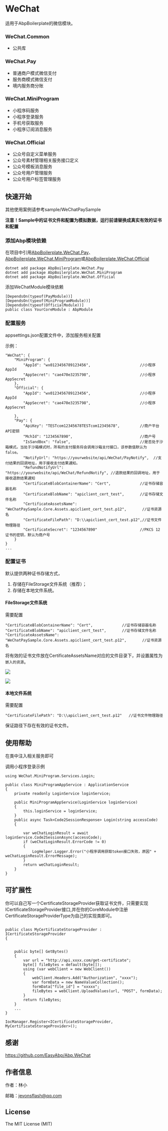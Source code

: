 # WeChat

适用于AbpBoilerplate的微信模块。

### WeChat.Common
* 公共库

### WeChat.Pay
* 普通商户模式微信支付
* 服务商模式微信支付
* 境内服务商分账

### WeChat.MiniProgram

* 小程序码服务
* 小程序登录服务
* 手机号获取服务
* 小程序订阅消息服务

### WeChat.Official

* 公众号自定义菜单服务
* 公众号素材管理相关服务接口定义
* 公众号模板消息服务
* 公众号用户管理服务
* 公众号用户标签管理服务



## 快速开始

其他使用案例请参考sample/WeChatPaySample

<b>注意！Sample中的证书文件和配置为模拟数据，运行前请替换成真实有效的证书和配置</b>


### 添加Abp模块依赖

在项目中引用[AbpBoilerplate.WeChat.Pay]( https://www.nuget.org/packages/AbpBoilerplate.WeChat.Pay)、[AbpBoilerplate.WeChat.MiniProgram]( https://www.nuget.org/packages/AbpBoilerplate.WeChat.MiniProgram)或[AbpBoilerplate.WeChat.Official]( https://www.nuget.org/packages/AbpBoilerplate.WeChat.Official)



```
dotnet add package AbpBoilerplate.WeChat.Pay
dotnet add package AbpBoilerplate.WeChat.MiniProgram
dotnet add package AbpBoilerplate.WeChat.Official
```

添加WeChatModule模块依赖
```
[DependsOn(typeof(PayModule))]
[DependsOn(typeof(MiniProgramModule))]
[DependsOn(typeof(OfficialModule))]
public class YourCoreModule : AbpModule

```

### 配置服务

appsettings.json配置文件中，添加服务相关配置

示例：
```
"WeChat": {
    "MiniProgram": {
        "AppId": "wx0123456789123456",                      //小程序AppId
        "AppSecret": "cae470e3235798",                      //小程序AppSecret
    },
    "Official": {
        "AppId": "wx0123456789123456",                      //小程序AppId  
        "AppSecret": "cae470e3235798",                      //小程序AppSecret
  
    },
    "Pay": {
        "ApiKey": "TESTcom12345678TESTcom12345678",         //商户平台API密钥
        "MchId": "1234567890",                              //商户号
        "IsSandBox": "false",                               //是否处于沙箱模式。当处于沙箱模式时，所有的支付服务将会调用沙箱支付接口，该参数值默认为 false。
        "NotifyUrl": "https://yourwebsite/api/WeChat/PayNotify",  //支付结果的回调地址，用于接收支付结果通知。
        "RefundNotifyUrl": "https://yourwebsite/api/WeChat/RefundNotify", //退款结果的回调地址，用于接收退款结果通知
        "CertificateBlobContainerName": "Cert",             //证书存储容器名称
        "CertificateBlobName": "apiclient_cert_test",       //证书存储文件名称
        "CertificateAssetsName": "WeChatPaySample.Core.Assets.apiclient_cert_test.p12",       //证书资源名
        "CertificateFilePath": "D:\\apiclient_cert_test.p12",//证书文件物理路径
        "CertificateSecret": "1234567890"                   //PKCS 12 证书的密钥，默认为商户号
    }
}
...

```
### 配置证书

默认提供两种证书存储方式，
1. 存储在FileStorage文件系统（推荐）；
2. 存储在本地文件系统。


#### FileStorage文件系统
需要配置

```
"CertificateBlobContainerName": "Cert",             //证书存储容器名称
"CertificateBlobName": "apiclient_cert_test",       //证书存储文件名称
"CertificateAssetsName": "WeChatPaySample.Core.Assets.apiclient_cert_test.p12",       //证书资源名
```
将有效的证书文件放在CertificateAssetsName对应的文件目录下，并设置属性为`嵌入的资源`。

![](./assets/1.png)

![](./assets/2.png)


#### 本地文件系统
需要配置
```
"CertificateFilePath": "D:\\apiclient_cert_test.p12"   //证书文件物理路径
```

保证路径下存在有效的证书文件。


## 使用帮助

在类中注入相关服务即可

调用小程序登录示例
```
using WeChat.MiniProgram.Services.Login;
```

```
public class MiniProgramAppService : ApplicationService
{
    private readonly LoginService loginService;

    public MiniProgramAppService(LoginService loginService)
    {          
        this.loginService = loginService;
    }
    public async Task<Code2SessionResponse> Login(string accessCode)
    {

        var weChatLoginResult = await loginService.Code2SessionAsync(accessCode);
        if (weChatLoginResult.ErrorCode != 0)
        {
            LogHelper.Logger.Error("小程序调用获取token接口失败，原因" + weChatLoginResult.ErrorMessage);
        }
        return weChatLoginResult;
    }   
}
```

## 可扩展性

你可以自己写一个CertificateStorageProvider获取证书文件，只需要实现ICertificateStorageProvider接口,并在你的CoreModule中注册CertificateStorageProviderType为自己的实现类即可。

```

public class MyCertificateStorageProvider : ICertificateStorageProvider
{


    public byte[] GetBytes()
    {
        var url = "http://api.xxxx.com/get-certificate";
        byte[] fileBytes = default(byte[]);
        using (var webClient = new WebClient())
        {
            webClient.Headers.Add("Authorization", "xxxx");
            var formData = new NameValueCollection();
            formData["file_id"] = "xxxxx";
            fileBytes = webClient.UploadValues(url, "POST", formData);
        }
        return fileBytes;
    }
    ...
}

```

```
IocManager.Register<ICertificateStorageProvider, MyCertificateStorageProvider>();
```



## 感谢

https://github.com/EasyAbp/Abp.WeChat

## 作者信息

作者：林小

邮箱：jevonsflash@qq.com



## License

The MIT License (MIT)
